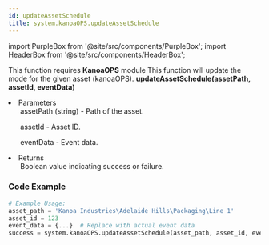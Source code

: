 ```yaml
---
id: updateAssetSchedule
title: system.kanoaOPS.updateAssetSchedule
---
```


import PurpleBox from '@site/src/components/PurpleBox';
import HeaderBox from '@site/src/components/HeaderBox';

<PurpleBox>This function requires <b>KanoaOPS</b> module</PurpleBox>
<HeaderBox header="Description">
    This function will update the mode for the given asset (kanoaOPS).
</HeaderBox>
<HeaderBox header="Syntax">
    <b>updateAssetSchedule(assetPath, assetId, eventData)</b>
    <li>Parameters <br />
        <ul>assetPath (string) - Path of the asset.</ul>
        <ul>assetId - Asset ID.</ul>
        <ul>eventData - Event data.</ul>
    </li>
    <li>Returns <br />
        <ul>Boolean value indicating success or failure.</ul>
    </li>
</HeaderBox>

### Code Example

```python
# Example Usage:
asset_path = 'Kanoa Industries\Adelaide Hills\Packaging\Line 1'
asset_id = 123
event_data = {...}  # Replace with actual event data
success = system.kanoaOPS.updateAssetSchedule(asset_path, asset_id, event_data)
